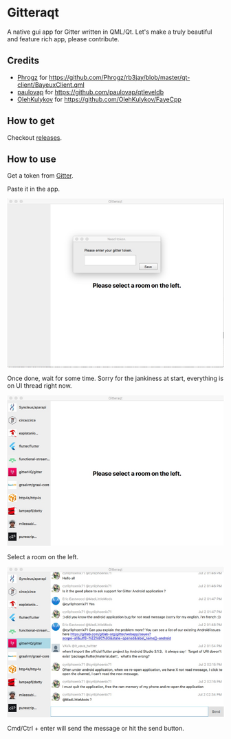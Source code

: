 # Gitteraqt

A native gui app for Gitter written in QML/Qt. Let's make a truly beautiful and feature rich app, please contribute.

## Credits
- [Phrogz](https://github.com/Phrogz) for https://github.com/Phrogz/rb3jay/blob/master/qt-client/BayeuxClient.qml
- [paulovap](https://github.com/paulovap) for https://github.com/paulovap/qtleveldb
- [OlehKulykov](https://github.com/OlehKulykov) for https://github.com/OlehKulykov/FayeCpp

## How to get

Checkout [releases](https://github.com/eklavya/Gitteraqt/releases).

## How to use

Get a token from [Gitter](https://developer.gitter.im).

Paste it in the app.

![Token Screen](screenshots/token.jpeg)

Once done, wait for some time. Sorry for the jankiness at start, everything is on UI thread right now.

![Start Screen](screenshots/rooms.jpeg)

Select a room on the left.

![Chat Screen](screenshots/chat.jpeg)

Cmd/Ctrl + enter will send the message or hit the send button.
